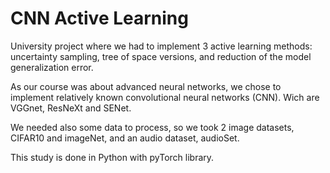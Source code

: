 # CNN Active Learning

University project where we had to implement 3 active learning methods: uncertainty sampling, tree of space versions, and reduction of the model generalization error.

As our course was about advanced neural networks, we chose to implement relatively known convolutional neural networks (CNN). Wich are VGGnet, ResNeXt and SENet.

We needed also some data to process, so we took 2 image datasets, CIFAR10 and imageNet, and an audio dataset, audioSet.

This study is done in Python with pyTorch library.
